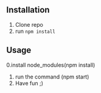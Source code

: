 
## Installation

1. Clone repo
2. run `npm install` 

## Usage 
0.install node_modules(npm install)
1. run the command (npm start)
2. Have fun ;)
